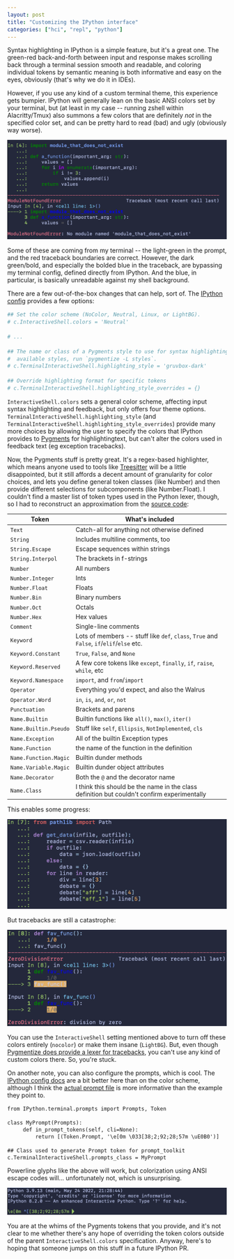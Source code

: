 ```yaml
---
layout: post
title: "Customizing the IPython interface"
categories: ["hci", "repl", "python"]
---
```


Syntax highlighting in IPython is a simple feature, but it's a great one. The green-red back-and-forth between input and response makes scrolling back through a terminal session smooth and readable, and coloring individual tokens by semantic meaning is both informative and easy on the eyes, obviously (that's why we do it in IDEs).

However, if you use any kind of a custom terminal theme, this experience gets bumpier. IPython will generally lean on the basic ANSI colors set by your terminal, but (at least in my case -- running zshell within Alacritty/Tmux) also summons a few colors that are definitely *not* in the specified color set, and can be pretty hard to read (bad) and ugly (obviously way worse).

![Default colors](/assets/img/ipython_default.png)

Some of these are coming from my terminal -- the light-green in the prompt, and the red traceback boundaries are correct. However, the dark green/bold, and especially the bolded blue in the traceback, are bypassing my terminal config, defined directly from IPython. And the blue, in particular, is basically unreadable against my shell background.

There are a few out-of-the-box changes that can help, sort of. The [IPython config](https://ipython.readthedocs.io/en/stable/config/intro.html#setting-configurable-options) provides a few options:

```python
## Set the color scheme (NoColor, Neutral, Linux, or LightBG).
# c.InteractiveShell.colors = 'Neutral'

# ...

## The name or class of a Pygments style to use for syntax highlighting. To see
#  available styles, run `pygmentize -L styles`.
# c.TerminalInteractiveShell.highlighting_style = 'gruvbox-dark'

## Override highlighting format for specific tokens
# c.TerminalInteractiveShell.highlighting_style_overrides = {}
```

`InteractiveShell.colors` sets a general color scheme, affecting input syntax highlighting and feedback, but only offers four theme options. `TerminalInteractiveShell.highlighting_style` (and `TerminalInteractiveShell.highlighting_style_overrides`) provide many more choices by allowing the user to specify the colors that IPython provides to [Pygments](https://pygments.org/) for highlightingtext, but can't alter the colors used in feedback text (eg exception tracebacks).

Now, the Pygments stuff is pretty great. It's a regex-based highlighter, which means anyone used to tools like [Treesitter](https://tree-sitter.github.io/tree-sitter/syntax-highlighting) will be a little disappointed, but it still affords a decent amount of granularity for color choices, and lets you define general token classes (like Number) and then provide different selections for subcomponents (like Number.Float). I couldn't find a master list of token types used in the Python lexer, though, so I had to reconstruct an approximation from the [source code](https://github.com/pygments/pygments/blob/c155bc4e52e313a51a03f9dcafa64b92701a6829/pygments/lexers/python.py#L28):

Token                 | What's included
---                   | ---
`Text`                | Catch-all for anything not otherwise defined
`String`              | Includes multiline comments, too
`String.Escape`       | Escape sequences within strings
`String.Interpol`     | The brackets in f-strings
`Number`              | All numbers
`Number.Integer`      | Ints
`Number.Float`        | Floats
`Number.Bin`          | Binary numbers
`Number.Oct`          | Octals
`Number.Hex`          | Hex values
`Comment`             | Single-line comments
`Keyword`             | Lots of members -- stuff like `def`, `class`, `True` and `False`, `if`/`elif`/`else` etc.
`Keyword.Constant`    | `True`, `False`, and `None`
`Keyword.Reserved`    | A few core tokens like `except`, `finally`, `if`, `raise`, `while`, etc
`Keyword.Namespace`   | `import`, and `from`/`import`
`Operator`            | Everything you'd expect, and also the Walrus
`Operator.Word`       | `in`, `is`, `and`, `or`, `not`
`Punctuation`         | Brackets and parens
`Name.Builtin`        | Builtin functions like `all()`, `max()`, `iter()`
`Name.Builtin.Pseudo` | Stuff like `self`, `Ellipsis`, `NotImplemented`, `cls`
`Name.Exception`      | All of the builtin Exception types
`Name.Function`       | the name of the function in the definition
`Name.Function.Magic` | Builtin dunder methods
`Name.Variable.Magic` | Builtin dunder object attributes
`Name.Decorator`      | Both the `@` and the decorator name
`Name.Class`          | I think this should be the name in the class definition but couldn't confirm experimentally

This enables some progress:

![Progress](/assets/img/ipython_progress.png)

But tracebacks are still a catastrophe:

![Lack of progress](/assets/img/ipython_error_fail.png)

You can use the `InteractiveShell` setting mentioned above to turn off these colors entirely (`nocolor`) or make them insane (`LightBG`). But, even though [Pygmentize does provide a lexer for tracebacks](https://github.com/pygments/pygments/blob/c155bc4e52e313a51a03f9dcafa64b92701a6829/pygments/lexers/python.py#L714), you can't use any kind of custom colors there. So, you're stuck.

On another note, you can also configure the prompts, which is cool. The [IPython config docs](https://ipython.readthedocs.io/en/stable/config/details.html#custom-prompts) are a bit better here than on the color scheme, although I think the [actual prompt file](https://github.com/ipython/ipython/blob/0e4d6390b2174fb1b352a082b72ad387ae696e87/IPython/terminal/prompts.py#L13) is more informative than the example they point to.

```python3
from IPython.terminal.prompts import Prompts, Token

class MyPrompt(Prompts):
     def in_prompt_tokens(self, cli=None):
         return [(Token.Prompt, '\e[0m \033[38;2;92;28;57m \uE0B0')]

## Class used to generate Prompt token for prompt_toolkit
c.TerminalInteractiveShell.prompts_class = MyPrompt
```

Powerline glyphs like the above will work, but colorization using ANSI escape codes will... unfortunately not, which is unsurprising.

![prompt fail](/assets/img/ipython_prompt.png)

You are at the whims of the Pygments tokens that you provide, and it's not clear to me whether there's any hope of overriding the token colors outside of the parent `InteractiveShell.colors` specification. Anyway, here's to hoping that someone jumps on this stuff in a future IPython PR.
